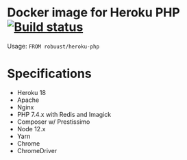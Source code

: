 # Docker image for Heroku PHP [![Build status](https://badge.buildkite.com/93ccca7cf370307bc6a02801651853ad44ee64300ba2394d5d.svg)](https://buildkite.com/robuust/heroku-php)

Usage: `FROM robuust/heroku-php`

# Specifications

* Heroku 18
* Apache
* Nginx
* PHP 7.4.x with Redis and Imagick
* Composer w/ Prestissimo
* Node 12.x
* Yarn
* Chrome
* ChromeDriver
